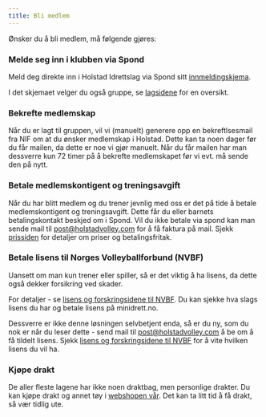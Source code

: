 ```yaml
---
title: Bli medlem
---
```


Ønsker du å bli medlem, må følgende gjøres:

### Melde seg inn i klubben via Spond

Meld deg direkte inn i Holstad Idrettslag via Spond sitt
[innmeldingskjema](https://club.spond.com/landing/signup/holstadvolleybal/form/CA87448637DC410784B95B47C69735EB).

I det skjemaet velger du også gruppe, se
[lagsidene](https://holstadvolley.com/lag) for en oversikt.

### Bekrefte medlemskap

Når du er lagt til gruppen, vil vi (manuelt) generere opp en bekreftlsesmail fra
NIF om at du ønsker medlemskap i Holstad. Dette kan ta noen dager før du får
mailen, da dette er noe vi gjør manuelt. Når du får mailen har man dessverre kun 72 timer på å bekrefte medlemskapet før vi evt. må sende den på nytt.

### Betale medlemskontigent og treningsavgift

Når du har blitt medlem og du trener jevnlig med oss er det på tide å betale
medlemskontigent og treningsavgift. Dette får du eller barnets betalingskontakt
beskjed om i Spond. Vil du ikke betale via spond kan man sende mail til
post@holstadvolley.com for å få faktura på mail. Sjekk
[prissiden](https://holstadvolley.com/priser/) for detaljer om priser og
betalingsfritak.

### Betale lisens til Norges Volleyballforbund (NVBF)

Uansett om man kun trener eller spiller, så er det viktig å ha lisens, da dette
også dekker forsikring ved skader.

For detaljer - se
[lisens og forskringsidene til NVBF](https://volleyball.no/lisens-og-forsikring/).
Du kan sjekke hva slags lisens du har og betale lisens på minidrett.no.

Dessverre er ikke denne løsningen selvbetjent enda, så er du ny, som du nok er
når du leser dette - send mail til post@holstadvolley.com å be om å få tildelt
lisens. Sjekk
[lisens og forskringsidene til NVBF](https://volleyball.no/lisens-og-forsikring/)
for å vite hvilken lisens du vil ha.

### Kjøpe drakt

De aller fleste lagene har ikke noen draktbag, men personlige drakter. Du kan
kjøpe drakt og annet tøy i [webshopen vår](/klubbtoy/). Det kan ta litt tid å få
drakt, så vær tidlig ute.
